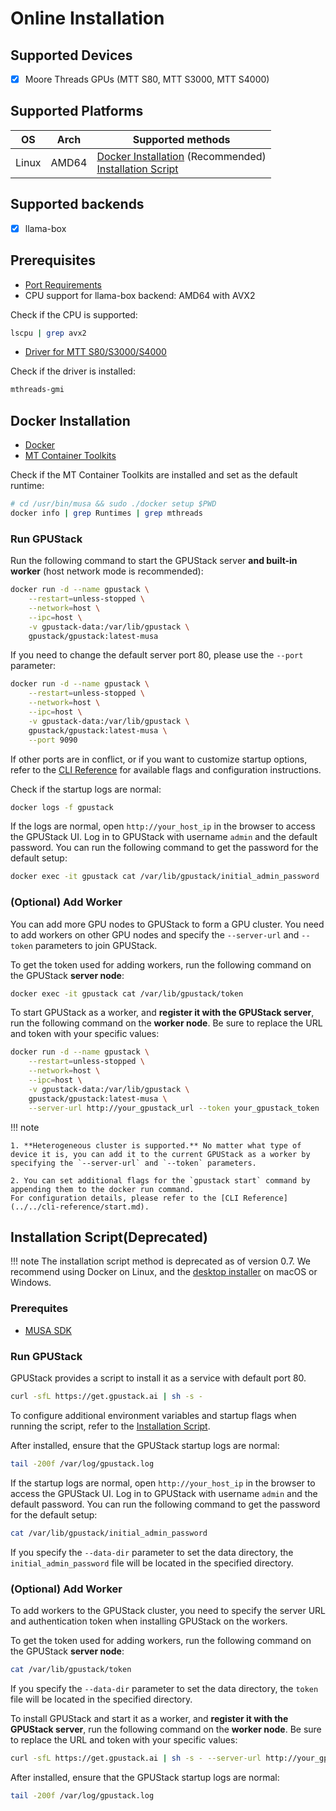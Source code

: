 # Online Installation

## Supported Devices

- [x] Moore Threads GPUs (MTT S80, MTT S3000, MTT S4000)

## Supported Platforms

| OS    | Arch  | Supported methods                                                                                        |
| ----- | ----- | -------------------------------------------------------------------------------------------------------- |
| Linux | AMD64 | [Docker Installation](#docker-installation) (Recommended)<br>[Installation Script](#installation-scriptdeprecated) |

## Supported backends

- [x] llama-box

## Prerequisites

- [Port Requirements](../installation-requirements.md#port-requirements)
- CPU support for llama-box backend: AMD64 with AVX2

Check if the CPU is supported:

```bash
lscpu | grep avx2
```

- [Driver for MTT S80/S3000/S4000](https://developer.mthreads.com/sdk/download/musa)

Check if the driver is installed:

```bash
mthreads-gmi
```

## Docker Installation

- [Docker](https://docs.docker.com/engine/install/)
- [MT Container Toolkits](https://developer.mthreads.com/sdk/download/CloudNative)

Check if the MT Container Toolkits are installed and set as the default runtime:

```bash
# cd /usr/bin/musa && sudo ./docker setup $PWD
docker info | grep Runtimes | grep mthreads
```

### Run GPUStack

Run the following command to start the GPUStack server **and built-in worker** (host network mode is recommended):

```bash
docker run -d --name gpustack \
    --restart=unless-stopped \
    --network=host \
    --ipc=host \
    -v gpustack-data:/var/lib/gpustack \
    gpustack/gpustack:latest-musa
```

If you need to change the default server port 80, please use the `--port` parameter:

```bash
docker run -d --name gpustack \
    --restart=unless-stopped \
    --network=host \
    --ipc=host \
    -v gpustack-data:/var/lib/gpustack \
    gpustack/gpustack:latest-musa \
    --port 9090
```

If other ports are in conflict, or if you want to customize startup options, refer to the [CLI Reference](../../cli-reference/start.md) for available flags and configuration instructions.

Check if the startup logs are normal:

```bash
docker logs -f gpustack
```

If the logs are normal, open `http://your_host_ip` in the browser to access the GPUStack UI. Log in to GPUStack with username `admin` and the default password. You can run the following command to get the password for the default setup:

```bash
docker exec -it gpustack cat /var/lib/gpustack/initial_admin_password
```

### (Optional) Add Worker

You can add more GPU nodes to GPUStack to form a GPU cluster. You need to add workers on other GPU nodes and specify the `--server-url` and `--token` parameters to join GPUStack.

To get the token used for adding workers, run the following command on the GPUStack **server node**:

```bash
docker exec -it gpustack cat /var/lib/gpustack/token
```

To start GPUStack as a worker, and **register it with the GPUStack server**, run the following command on the **worker node**. Be sure to replace the URL and token with your specific values:

```bash
docker run -d --name gpustack \
    --restart=unless-stopped \
    --network=host \
    --ipc=host \
    -v gpustack-data:/var/lib/gpustack \
    gpustack/gpustack:latest-musa \
    --server-url http://your_gpustack_url --token your_gpustack_token
```

!!! note

    1. **Heterogeneous cluster is supported.** No matter what type of device it is, you can add it to the current GPUStack as a worker by specifying the `--server-url` and `--token` parameters.

    2. You can set additional flags for the `gpustack start` command by appending them to the docker run command.
    For configuration details, please refer to the [CLI Reference](../../cli-reference/start.md).

## Installation Script(Deprecated)

!!! note
      The installation script method is deprecated as of version 0.7. We recommend using Docker on Linux, and the [desktop installer](https://gpustack.ai/) on macOS or Windows.

### Prerequites

- [MUSA SDK](https://developer.mthreads.com/sdk/download/musa)

### Run GPUStack

GPUStack provides a script to install it as a service with default port 80.

```bash
curl -sfL https://get.gpustack.ai | sh -s -
```

To configure additional environment variables and startup flags when running the script, refer to the [Installation Script](../installation-script.md).

After installed, ensure that the GPUStack startup logs are normal:

```bash
tail -200f /var/log/gpustack.log
```

If the startup logs are normal, open `http://your_host_ip` in the browser to access the GPUStack UI. Log in to GPUStack with username `admin` and the default password. You can run the following command to get the password for the default setup:

```bash
cat /var/lib/gpustack/initial_admin_password
```

If you specify the `--data-dir` parameter to set the data directory, the `initial_admin_password` file will be located in the specified directory.

### (Optional) Add Worker

To add workers to the GPUStack cluster, you need to specify the server URL and authentication token when installing GPUStack on the workers.

To get the token used for adding workers, run the following command on the GPUStack **server node**:

```bash
cat /var/lib/gpustack/token
```

If you specify the `--data-dir` parameter to set the data directory, the `token` file will be located in the specified directory.

To install GPUStack and start it as a worker, and **register it with the GPUStack server**, run the following command on the **worker node**. Be sure to replace the URL and token with your specific values:

```bash
curl -sfL https://get.gpustack.ai | sh -s - --server-url http://your_gpustack_url --token your_gpustack_token
```

After installed, ensure that the GPUStack startup logs are normal:

```bash
tail -200f /var/log/gpustack.log
```
